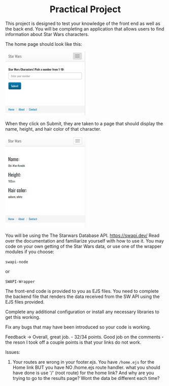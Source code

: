 <center>

# Practical Project

</center>

This project is designed to test your knowledge of the front end as well as the back end. You will be completing an application that allows users to find information about Star Wars characters. 

The home page should look like this: 

<img src="images/swapi1.png" alt="" width="50%">

When they click on Submit, they are taken to a page that should display the name, height, and hair color of that character.

<img src="images/swapi2.png" alt="" width="50%">

You will be using the The Starwars Database API.  https://swapi.dev/
Read over the documentation and familiarize yourself with how to use it. You may code on your own getting of the Star Wars data, or use one of the wrapper modules if you choose:

`swapi-node`

or

`SWAPI-Wrapper`


The front-end code is provided to you as EJS files.  You need to complete the backend file that renders the data received from the SW API using the EJS files provided.  

Complete any additional configuration or install any necessary libraries to get this working.

Fix any bugs that may have been introduced so your code is working.

Feedback -> Overall, great job. - 32/34 points.
Good job on the comments - the reson I took off a couple points is that your links do not work.

Issues: 
1) Your routes are wrong in your footer.ejs. You have `/home.ejs` for the Home link BUT you have NO /home.ejs route handler. what you should have done is use '/' (root route) for the home link? And why are you trying to go to the results page? Wont the data be different each time?